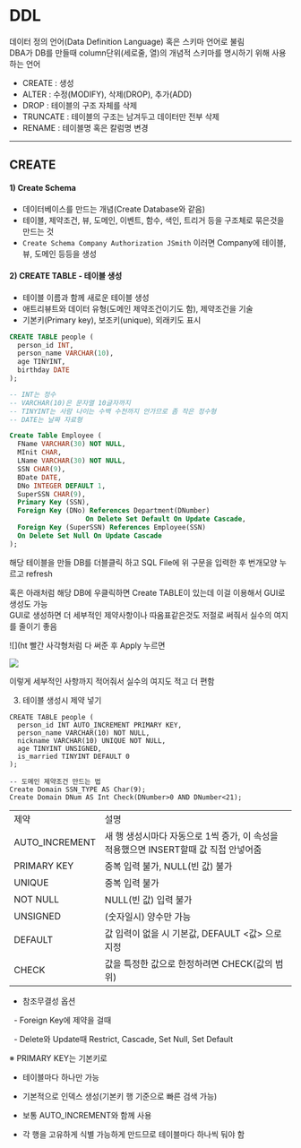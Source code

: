# DDL

데이터 정의 언어(Data Definition Language) 혹은 스키마 언어로 불림  
DBA가 DB를 만들때 column단위(세로줄, 열)의 개념적 스키마를 명시하기 위해 사용하는 언어  
- CREATE : 생성
- ALTER : 수정(MODIFY), 삭제(DROP), 추가(ADD)
- DROP : 테이블의 구조 자체를 삭제
- TRUNCATE : 테이블의 구조는 남겨두고 데이터만 전부 삭제
- RENAME : 테이블명 혹은 칼럼명 변경

___
## CREATE
#### 1) Create Schema
- 데이터베이스를 만드는 개념(Create Database와 같음)
- 테이블, 제약조건, 뷰, 도메인, 이벤트, 함수, 색인, 트리거 등을 구조체로 묶은것을 만드는 것
- `Create Schema Company Authorization JSmith` 이러면 Company에 테이블, 뷰, 도메인 등등을 생성

#### 2) CREATE TABLE - 테이블 생성
- 테이블 이름과 함께 새로운 테이블 생성
- 애트리뷰트와 데이터 유형(도메인 제약조건이기도 함), 제약조건을 기술
- 기본키(Primary key), 보조키(unique), 외래키도 표시
```SQL
CREATE TABLE people (
  person_id INT,
  person_name VARCHAR(10),
  age TINYINT,
  birthday DATE
);

-- INT는 정수
-- VARCHAR(10)은 문자열 10글자까지
-- TINYINT는 사람 나이는 수백 수천까지 안가므로 좀 작은 정수형
-- DATE는 날짜 자료형
```

```SQL
Create Table Employee (
  FName VARCHAR(30) NOT NULL,
  MInit CHAR,
  LName VARCHAR(30) NOT NULL,
  SSN CHAR(9),
  BDate DATE,
  DNo INTEGER DEFAULT 1,
  SuperSSN CHAR(9),
  Primary Key (SSN),
  Foreign Key (DNo) References Department(DNumber)
                   On Delete Set Default On Update Cascade,
  Foreign Key (SuperSSN) References Employee(SSN)
  On Delete Set Null On Update Cascade
);
```

해당 테이블을 만들 DB를 더블클릭 하고 SQL File에 위 구문을 입력한 후 번개모양 누르고 refresh  

혹은 아래처럼 해당 DB에 우클릭하면 Create TABLE이 있는데 이걸 이용해서 GUI로 생성도 가능  
GUI로 생성하면 더 세부적인 제약사항이나 따옴표같은것도 저절로 써줘서 실수의 여지를 줄이기 좋음

![](ht
빨간 사각형처럼 다 써준 후 Apply 누르면

![](https://blog.kakaocdn.net/dn/cSfx03/btr77g9WUhV/pLFdbiQzPnPejNAQQ17J51/img.png)

이렇게 세부적인 사항까지 적어줘서 실수의 여지도 적고 더 편함

3) 테이블 생성시 제약 넣기

```
CREATE TABLE people (
  person_id INT AUTO_INCREMENT PRIMARY KEY,
  person_name VARCHAR(10) NOT NULL,
  nickname VARCHAR(10) UNIQUE NOT NULL,
  age TINYINT UNSIGNED,
  is_married TINYINT DEFAULT 0
);
```

```
-- 도메인 제약조건 만드는 법
Create Domain SSN_TYPE AS Char(9);
Create Domain DNum AS Int Check(DNumber>0 AND DNumber<21);
```

|   |   |
|---|---|
|제약|설명|
|AUTO_INCREMENT|새 행 생성시마다 자동으로 1씩 증가, 이 속성을 적용했으면 INSERT할때 값 직접 안넣어줌|
|PRIMARY KEY|중복 입력 불가, NULL(빈 값) 불가|
|UNIQUE|중복 입력 불가|
|NOT NULL|NULL(빈 값) 입력 불가|
|UNSIGNED|(숫자일시) 양수만 가능|
|DEFAULT|값 입력이 없을 시 기본값, DEFAULT <값> 으로 지정|
|CHECK|값을 특정한 값으로 한정하려면 CHECK(값의 범위)|

- 참조무결성 옵션

  - Foreign Key에 제약을 걸때

  - Delete와 Update때 Restrict, Cascade, Set Null, Set Default

※ PRIMARY KEY는 기본키로

- 테이블마다 하나만 가능

- 기본적으로 인덱스 생성(기본키 행 기준으로 빠른 검색 가능)

- 보통 AUTO_INCREMENT와 함께 사용

- 각 행을 고유하게 식별 가능하게 만드므로 테이블마다 하나씩 둬야 함